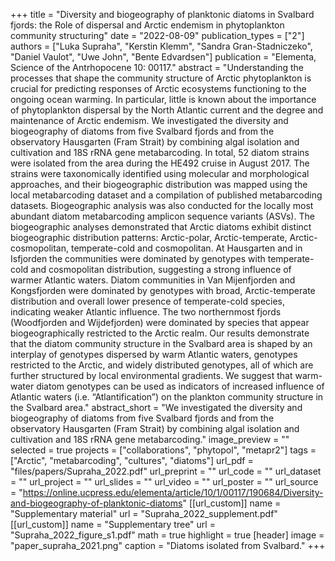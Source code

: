 +++
title = "Diversity and biogeography of planktonic diatoms in Svalbard fjords: the Role of dispersal and Arctic endemism in phytoplankton community structuring"
date = "2022-08-09"
publication_types = ["2"]
authors = ["Luka Supraha", "Kerstin Klemm", "Sandra Gran-Stadniczeko", "Daniel Vaulot", "Uwe John", "Bente Edvardsen"]
publication = "Elementa, Science of the Antrhopocene 10: 00117."
abstract = "Understanding the processes that shape the community structure of Arctic phytoplankton is crucial for predicting responses of Arctic ecosystems functioning to the ongoing ocean warming. In particular, little is known about the importance of phytoplankton dispersal by the North Atlantic current and the degree and maintenance of Arctic endemism. We investigated the diversity and biogeography of diatoms from five Svalbard fjords and from the observatory Hausgarten (Fram Strait) by combining algal isolation and cultivation and 18S rRNA gene metabarcoding. In total, 52 diatom strains were isolated from the area during the HE492 cruise in August 2017. The strains were taxonomically identified using molecular and morphological approaches, and their biogeographic distribution was mapped using the local metabarcoding dataset and a compilation of published metabarcoding datasets. Biogeographic analysis was also conducted for the locally most abundant diatom metabarcoding amplicon sequence variants (ASVs). The biogeographic analyses demonstrated that Arctic diatoms exhibit distinct biogeographic distribution patterns: Arctic-polar, Arctic-temperate, Arctic-cosmopolitan, temperate-cold and cosmopolitan. At Hausgarten and in Isfjorden the communities were dominated by genotypes with temperate-cold and cosmopolitan distribution, suggesting a strong influence of warmer Atlantic waters. Diatom communities in Van Mijenfjorden and Kongsfjorden were dominated by genotypes with broad, Arctic-temperate distribution and overall lower presence of temperate-cold species, indicating weaker Atlantic influence. The two northernmost fjords (Woodfjorden and Wijdefjorden) were dominated by species that appear biogeographically restricted to the Arctic realm. Our results demonstrate that the diatom community structure in the Svalbard area is shaped by an interplay of genotypes dispersed by warm Atlantic waters, genotypes restricted to the Arctic, and widely distributed genotypes, all of which are further structured by local environmental gradients. We suggest that warm-water diatom genotypes can be used as indicators of increased influence of Atlantic waters (i.e. “Atlantification”) on the plankton community structure in the Svalbard area."
abstract_short = "We investigated the diversity and biogeography of diatoms from five Svalbard fjords and from the observatory Hausgarten (Fram Strait) by combining algal isolation and cultivation and 18S rRNA gene metabarcoding."
image_preview = ""
selected = true
projects = ["collaborations", "phytopol", "metapr2"]
tags = ["Arctic", "metabarcoding", "cultures", "diatoms"]
url_pdf = "files/papers/Supraha_2022.pdf"
url_preprint = ""
url_code = ""
url_dataset = ""
url_project = ""
url_slides = ""
url_video = ""
url_poster = ""
url_source = "https://online.ucpress.edu/elementa/article/10/1/00117/190684/Diversity-and-biogeography-of-planktonic-diatoms"
[[url_custom]]
    name = "Supplementary material"
    url = "Supraha_2022_supplement.pdf"
[[url_custom]]
    name = "Supplementary tree"
    url = "Supraha_2022_figure_s1.pdf"
math = true
highlight = true
[header]
image = "paper_supraha_2021.png"
caption = "Diatoms isolated from Svalbard."
+++
